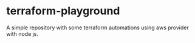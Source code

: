 # terraform-playground
 A simple repository with some terraform automations using aws provider with node js.
